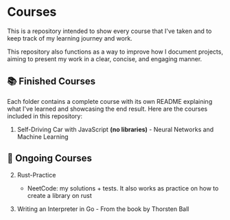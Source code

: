 # Courses

This is a repository intended to show every course that I've taken and to keep track of my learning journey and work.

This repository also functions as a way to improve how I document projects, aiming to present my work in a clear, concise, and engaging manner.

## 📚 Finished Courses
Each folder contains a complete course with its own README explaining what I've learned and showcasing the end result.
Here are the courses included in this repository:

1. Self-Driving Car with JavaScript **(no libraries)** - Neural Networks and Machine Learning

##  🚧 Ongoing Courses

2. Rust-Practice
    * NeetCode: my solutions + tests. It also works as practice on how to create a library on rust

3. Writing an Interpreter in Go - From the book by Thorsten Ball